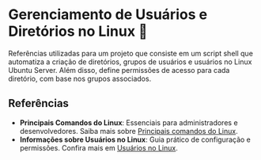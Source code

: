 # Gerenciamento de Usuários e Diretórios no Linux 🐧

Referências utilizadas para um projeto que consiste em um script shell que automatiza a criação de diretórios, grupos de usuários e usuários no Linux Ubuntu Server. Além disso, define permissões de acesso para cada diretório, com base nos grupos associados.

## Referências

- **Principais Comandos do Linux**: Essenciais para administradores e desenvolvedores. Saiba mais sobre [Principais comandos do Linux](https://www.linux.ime.usp.br/~albasalo/Apostila/apostila.pdf).
- **Informações sobre Usuários no Linux**: Guia prático de configuração e permissões. Confira mais em [Usuários no Linux](https://www.infowester.com/usuarioslinux.php).

